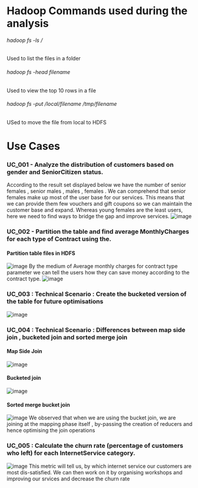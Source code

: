 # Hadoop Commands used during the analysis
###### hadoop fs -ls / 
  Used to list the files in a folder
###### hadoop fs -head filename
  Used to view the top 10 rows in a file
###### hadoop fs -put /local/filename /tmp/filename
  USed to move the file from local to HDFS


# Use Cases
### UC_001 - Analyze the distribution of customers based on gender and SeniorCitizen status.
  According to the result set displayed below we have the number of senior females , senior males , males , females . We can comprehend that senior females make up most of the user base for our services. This means that we can provide them few vouchers and gift coupons so we can maintain the customer base and expand. 
  Whereas young females are the least users, here we need to find ways to bridge the gap and improve services.
![image](https://github.com/user-attachments/assets/d98a4e73-b8d6-4b38-9fbf-4e1d5f15af93)

### UC_002 - Partition the table and find average MonthlyCharges for each type of Contract using the.
#### Partition table files in HDFS
  ![image](https://github.com/user-attachments/assets/b352d997-231a-4abb-93cd-68473aff1d27)
By the medium of Average monthly charges for contract type parameter we can tell the users how they can save money according to the contract type. 
  ![image](https://github.com/user-attachments/assets/691340de-1e4e-44c1-b78c-2a2038d590ee)

### UC_003 : Technical Scenario : Create the bucketed version of the table for future optimisations
  ![image](https://github.com/user-attachments/assets/223fdcb5-c93e-4951-b81d-50292ccd17b7)

### UC_004 : Technical Scenario : Differences between map side join , bucketed join and sorted merge join 
#### Map Side Join
![image](https://github.com/user-attachments/assets/d40aa323-6f5a-40d6-bc5b-4fdd90fe5dc6)
#### Bucketed join 
![image](https://github.com/user-attachments/assets/46e8fe94-afb4-44c3-8941-83717b536286)
#### Sorted merge bucket join 
![image](https://github.com/user-attachments/assets/95e783b7-2a6d-4151-89b4-240d1eb6ca3e)
We observed that when we are using the bucket join, we are joining at the mapping phase itself , by-passing the creation of reducers and hence optimising the join operations

### UC_005 : Calculate the churn rate (percentage of customers who left) for each InternetService category.
![image](https://github.com/user-attachments/assets/347998a1-bce4-4832-a595-e3f6f39d7fdf)
This metric will tell us, by which internet service our customers are most dis-satisfied. We can then work on it by organising workshops and improving our srvices and decrease the churn rate




  

